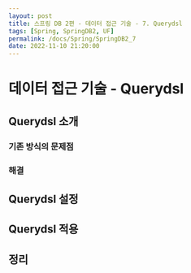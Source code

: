 ```yaml
---
layout: post
title: 스프링 DB 2편 - 데이터 접근 기술 - 7. Querydsl
tags: [Spring, SpringDB2, UF]
permalink: /docs/Spring/SpringDB2_7
date: 2022-11-10 21:20:00
---
```

# 데이터 접근 기술 - Querydsl
## Querydsl 소개
### 기존 방식의 문제점
### 해결
## Querydsl 설정
## Querydsl 적용
## 정리
